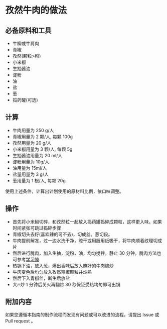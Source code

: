 # 孜然牛肉的做法

## 必备原料和工具
* 牛柳或牛肩肉 
* 青椒
* 孜然(颗粒>粉)
* 小米椒
* 生抽酱油
* 淀粉
* 油
* 盐
* 葱
* 捣药罐(可选)

## 计算
* 牛肉用量为 250 g/人
* 青椒用量为 2 颗/人, 每颗 100g
* 孜然用量为 20 g/人
* 小米椒用量为 3 颗/人, 每颗 5g
* 生抽酱油用量为 20 ml/人
* 淀粉用量为 10g/人
* 油用量为 15ml/人
* 盐量用量为 3 g/人
* 葱用量为 1 根/人, 每颗 20g

使用上述条件，计算出计划使用的原材料比例，依口味调整。

## 操作

* 首先将小米椒切碎，和孜然粒一起放入捣药罐捣碎成颗粒，这样更入味。如果时间紧张可跳过捣碎步骤
* 青椒切头去籽(喜欢辣的可不去)，切成丝。葱切段。
* 牛肉提前解冻，过一边水洗干净，晾干或用厨用纸吸干，将牛肉顺着纹理切成片
* 然后进行腌肉，加入生抽，淀粉，油，均匀搅拌，静止 30 分钟。腌肉方法也可参考[学习腌](./tips/learn/学习腌.md)
* 热锅下油，放入葱，爆出香味后放入腌好的牛肉煸炒
* 牛肉变色后均匀放入孜然辣椒颗粒并炒熟
* 然后下入青椒丝，断生后放盐
* 大🔥炒 1 分钟后关火再翻炒 30 秒保证受热均匀即可出锅

## 附加内容

如果您遵循本指南的制作流程而发现有问题或可以改进的流程，请提出 Issue 或 Pull request 。
